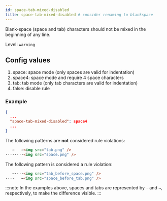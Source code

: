```yaml
---
id: space-tab-mixed-disabled
title: space-tab-mixed-disabled # consider renaming to blankspace
---
```


Blank-space (space and tab) characters should not be mixed in the beginning of any line.

Level: `warning`

## Config values

1. space: space mode (only spaces are valid for indentation)
2. space4: space mode and require 4 space characters
3. tab: tab mode (only tab characters are valid for indentation)
4. false: disable rule

### Example

```json
{
  ...
  "space-tab-mixed-disabled": space4
  ...
}
```

The following patterns are **not** considered rule violations:

<!-- prettier-ignore -->
```html
   →   →<img src="tab.png" />
········<img src="space.png" />
```

The following pattern is considered a rule violation:

<!-- prettier-ignore -->
```html
   →····<img src="tab_before_space.png" />
····   →<img src="space_before_tab.png" />
```

:::note
In the examples above, spaces and tabs are represented by `·` and `→`, respectively, to make the difference visible.
:::
